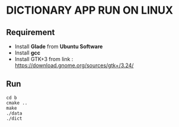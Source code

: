 # DICTIONARY APP RUN ON LINUX

## Requirement
- Install __Glade__ from __Ubuntu Software__
- Install __gcc__
- Install GTK+3 from link : https://download.gnome.org/sources/gtk+/3.24/

## Run
```
cd b
cmake ..
make
./data
./dict
``` 
